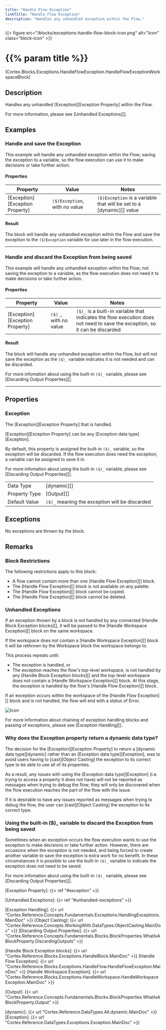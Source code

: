 ```yaml
---
title: "Handle Flow Exception"
linkTitle: "Handle Flow Exception"
description: "Handles any unhandled exception within the Flow."
---
```


{{< figure src="/blocks/exceptions-handle-flow-block-icon.png" alt="Icon" class="block-icon" >}}

# {{% param title %}}

<p class="namespace">(Cortex.Blocks.Exceptions.HandleFlowException.HandleFlowExceptionWorkspaceBlock)</p>

## Description

Handles any unhandled [Exception][Exception Property] within the Flow.

For more information, please see [Unhandled Exceptions][].

## Examples

### Handle and save the Exception

This example will handle any unhandled exception within the Flow; saving the exception to a variable, so the flow execution can use it to make decisions or take further action.

#### Properties

| Property           | Value                     | Notes                                    |
|--------------------|---------------------------|------------------------------------------|
| [Exception][Exception Property] | `($)Exception`, with no value | `($)Exception` is a variable that will be set to a [dynamic][] value |

#### Result

The block will handle any unhandled exception within the Flow and save the exception to the `($)Exception` variable for use later in the flow execution.

***

### Handle and discard the Exception from being saved

This example will handle any unhandled exception within the Flow; not saving the exception to a variable, as the flow execution does not need it to make decisions or take further action.

#### Properties

| Property           | Value                     | Notes                                    |
|--------------------|---------------------------|------------------------------------------|
| [Exception][Exception Property] | `($)_`, with no value | `($)_` is a built-in variable that indicates the flow execution does not need to save the exception, so it can be discarded |

#### Result

The block will handle any unhandled exception within the Flow, but will not save the exception as the `($)_` variable indicates it is not needed and can be discarded.

For more infomation about using the built-in `($)_` variable, please see [Discarding Output Properties][].

***

## Properties

### Exception

The [Exception][Exception Property] that is handled.

[Exception][Exception Property] can be any [Exception data type][Exception].

By default, this property is assigned the built-in `($)_` variable, so the exception will be discarded. If the flow execution does need the exception, a variable can be assigned to save it in.

For more infomation about using the built-in `($)_` variable, please see [Discarding Output Properties][].

| | |
|--------------------|---------------------------|
| Data Type | [dynamic][] |
| Property Type | [Output][] |
| Default Value | `($)_` meaning the exception will be discarded |

## Exceptions

No exceptions are thrown by the block.

## Remarks

### Block Restrictions

The following restrictions apply to this block:

* A flow cannot contain more than one [Handle Flow Exception][] block.
* The [Handle Flow Exception][] block is not available on any palette.
* The [Handle Flow Exception][] block cannot be copied.
* The [Handle Flow Exception][] block cannot be deleted.

### Unhandled Exceptions

If an exception thrown by a block is not handled by any connected [Handle Block Exception blocks][], it will be passed to the [Handle Workspace Exception][] block on the same workspace.

If the workspace does not contain a [Handle Workspace Exception][] block it will be rethrown by the Workspace block the workspace belongs to.

This process repeats until:

* The exception is handled, or
* The exception reaches the flow's top-level workspace, is not handled by any [Handle Block Exception blocks][] and the top-level workspace does not contain a [Handle Workspace Exception][] block. At this stage, the exception is handled by the flow's [Handle Flow Exception][] block.

If an exception occurs within the workspace of the [Handle Flow Exception][] block and is not handled, the flow will end with a status of Error.

![Icon](/images/flow-error-status.png)

For more information about chaining of exception handling blocks and passing of exceptions, please see [Exception Handling][].

### Why does the Exception property return a dynamic data type?

The decision for the [Exception][Exception Property] to return a [dynamic data type][dynamic] rather than an [Exception data type][Exception], was to avoid users having to [cast][Object Casting] the exception to its correct type to be able to use all of its properties.

As a result, any issues with using the [Exception data type][Exception] (i.e. trying to access a property it does not have) will not be reported as messages when trying to debug the flow; they will only be discovered when the flow execution reaches the part of the flow with the issue.

If it is desirable to have any issues reported as messages when trying to debug the flow, the user can [cast][Object Casting] the exception to its correct type.

### Using the built-in ($)_ variable to discard the Exception from being saved

Sometimes when an exception occurs the flow execution wants to use the exception to make decisions or take further action. However, there are occasions when the exception is not needed, and being forced to create another variable to save the exception is extra work for no benefit. In these circumstances it is possible to use the built-in `($)_` variable to indicate the exception does not need to be saved.

For more infomation about using the built-in `($)_` variable, please see [Discarding Output Properties][].

[Exception Property]: {{< ref "#exception" >}}

[Unhandled Exceptions]: {{< ref "#unhandled-exceptions" >}}

[Exception Handling]: {{< url "Cortex.Reference.Concepts.Fundamentals.Exceptions.HandlingExceptions.MainDoc" >}}
[Object Casting]: {{< url "Cortex.Reference.Concepts.WorkingWith.DataTypes.ObjectCasting.MainDoc" >}}
[Discarding Output Properties]: {{< url "Cortex.Reference.Concepts.Fundamentals.Blocks.BlockProperties.WhatIsABlockProperty.DiscardingOutputs" >}}

[Handle Block Exception blocks]: {{< url "Cortex.Reference.Blocks.Exceptions.HandleBlock.MainDoc" >}}
[Handle Flow Exception]: {{< url "Cortex.Reference.Blocks.Exceptions.HandleFlow.HandleFlowException.MainDoc" >}}
[Handle Workspace Exception]: {{< url "Cortex.Reference.Blocks.Exceptions.HandleWorkspace.HandleWorkspaceException.MainDoc" >}}

[Output]: {{< url "Cortex.Reference.Concepts.Fundamentals.Blocks.BlockProperties.WhatIsABlockProperty.Output" >}}

[dynamic]: {{< url "Cortex.Reference.DataTypes.All.dynamic.MainDoc" >}}
[Exception]: {{< url "Cortex.Reference.DataTypes.Exceptions.Exception.MainDoc" >}}
